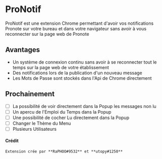 
# ProNotif

ProNotif est une extension Chrome permettant d'avoir vos notifications Pronote sur votre bureau et dans votre navigateur sans avoir à vous reconnecter sur la page web de Pronote

## Avantages

 - Un système de connexion continu sans avoir à se reconnecter tout le temps sur la page web de votre établissement
 - Des notifications lors de la publication d'un nouveau message
 - Les Mots de Passe sont stockés dans l'Api de Chrome directement

## Prochainement

 - [ ] La possibilité de voir directement dans la Popup les messages non lu
 - [ ] Un apercu de l'Emploi du Temps dans la Popup
 - [ ] Une possibilité de cocher Lu directement dans la Popup
 - [ ] Changer le Thème du Menu
 - [ ] Plusieurs Utilisateurs

#### Crédit

    Extension crée par **RaPHOO#9532** et **utopy#1250**

